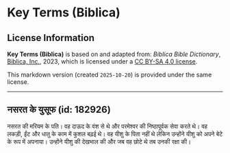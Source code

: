 # Key Terms (Biblica)

## License Information

**Key Terms (Biblica)** is based on and adapted from: _Biblica Bible Dictionary_, [Biblica, Inc.](https://www.biblica.com/), 2023, which is licensed under a [CC BY-SA 4.0 license](https://creativecommons.org/licenses/by-sa/4.0/legalcode.en).

This markdown version (created `2025-10-20`) is provided under the same license.



--------------------------------

## नसरत के युसूफ (id: 182926)

नसरत की मरियम के पति। वह दाऊद के वंश से थे और परमेश्वर की निष्ठापूर्वक सेवा करते थे। वह लकड़ी, ईंट और धातु के काम में कुशल बढ़ई थे। वह यीशु के पिता नहीं थे लेकिन उन्होंने यीशु को अपने बेटे के रूप में अपनाया। उन्होंने यीशु की देखभाल की और जब वह छोटे थे तब उनकी रक्षा की।


